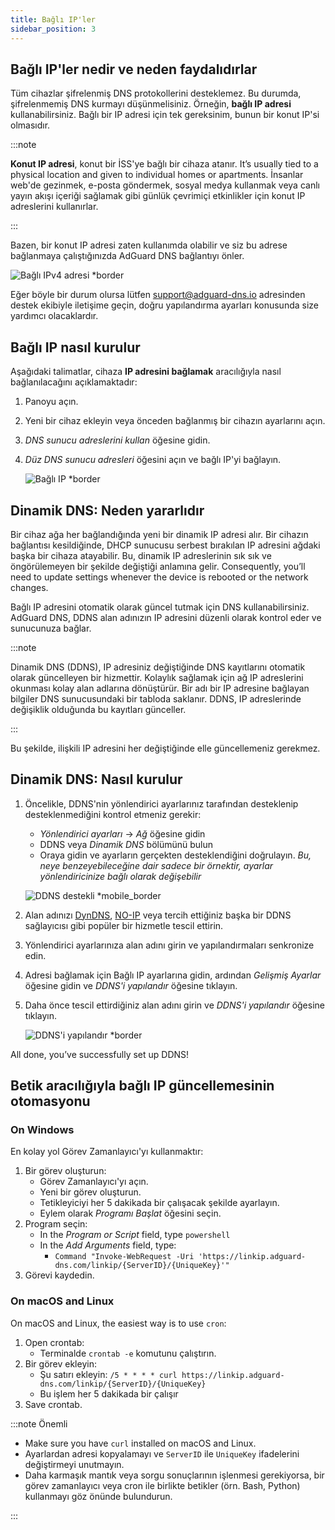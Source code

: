 ```yaml
---
title: Bağlı IP'ler
sidebar_position: 3
---
```


## Bağlı IP'ler nedir ve neden faydalıdırlar

Tüm cihazlar şifrelenmiş DNS protokollerini desteklemez. Bu durumda, şifrelenmemiş DNS kurmayı düşünmelisiniz. Örneğin, **bağlı IP adresi** kullanabilirsiniz. Bağlı bir IP adresi için tek gereksinim, bunun bir konut IP'si olmasıdır.

:::note

**Konut IP adresi**, konut bir İSS'ye bağlı bir cihaza atanır. It’s usually tied to a physical location and given to individual homes or apartments. İnsanlar web'de gezinmek, e-posta göndermek, sosyal medya kullanmak veya canlı yayın akışı içeriği sağlamak gibi günlük çevrimiçi etkinlikler için konut IP adreslerini kullanırlar.

:::

Bazen, bir konut IP adresi zaten kullanımda olabilir ve siz bu adrese bağlanmaya çalıştığınızda AdGuard DNS bağlantıyı önler.

![Bağlı IPv4 adresi \*border](https://cdn.adtidy.org/content/kb/dns/private/new_dns/connect/linked.png)

Eğer böyle bir durum olursa lütfen [support@adguard-dns.io](mailto:support@adguard-dns.io) adresinden destek ekibiyle iletişime geçin, doğru yapılandırma ayarları konusunda size yardımcı olacaklardır.

## Bağlı IP nasıl kurulur

Aşağıdaki talimatlar, cihaza **IP adresini bağlamak** aracılığıyla nasıl bağlanılacağını açıklamaktadır:

1. Panoyu açın.
2. Yeni bir cihaz ekleyin veya önceden bağlanmış bir cihazın ayarlarını açın.
3. _DNS sunucu adreslerini kullan_ öğesine gidin.
4. _Düz DNS sunucu adresleri_ öğesini açın ve bağlı IP'yi bağlayın.

   ![Bağlı IP \*border](https://cdn.adtidy.org/content/kb/dns/private/new_dns/connect/linked_step4.png)

## Dinamik DNS: Neden yararlıdır

Bir cihaz ağa her bağlandığında yeni bir dinamik IP adresi alır. Bir cihazın bağlantısı kesildiğinde, DHCP sunucusu serbest bırakılan IP adresini ağdaki başka bir cihaza atayabilir. Bu, dinamik IP adreslerinin sık sık ve öngörülemeyen bir şekilde değiştiği anlamına gelir. Consequently, you’ll need to update settings whenever the device is rebooted or the network changes.

Bağlı IP adresini otomatik olarak güncel tutmak için DNS kullanabilirsiniz. AdGuard DNS, DDNS alan adınızın IP adresini düzenli olarak kontrol eder ve sunucunuza bağlar.

:::note

Dinamik DNS (DDNS), IP adresiniz değiştiğinde DNS kayıtlarını otomatik olarak güncelleyen bir hizmettir. Kolaylık sağlamak için ağ IP adreslerini okunması kolay alan adlarına dönüştürür. Bir adı bir IP adresine bağlayan bilgiler DNS sunucusundaki bir tabloda saklanır. DDNS, IP adreslerinde değişiklik olduğunda bu kayıtları günceller.

:::

Bu şekilde, ilişkili IP adresini her değiştiğinde elle güncellemeniz gerekmez.

## Dinamik DNS: Nasıl kurulur

1. Öncelikle, DDNS'nin yönlendirici ayarlarınız tarafından desteklenip desteklenmediğini kontrol etmeniz gerekir:

   - _Yönlendirici ayarları_ → _Ağ_ öğesine gidin
   - DDNS veya _Dinamik DNS_ bölümünü bulun
   - Oraya gidin ve ayarların gerçekten desteklendiğini doğrulayın. _Bu, neye benzeyebileceğine dair sadece bir örnektir, ayarlar yönlendiricinize bağlı olarak değişebilir_

   ![DDNS destekli \*mobile_border](https://cdn.adtidy.org/content/kb/dns/private/new_dns/connect/dynamic_dns.png)

2. Alan adınızı [DynDNS](https://dyn.com/remote-access/), [NO-IP](https://www.noip.com/) veya tercih ettiğiniz başka bir DDNS sağlayıcısı gibi popüler bir hizmetle tescil ettirin.

3. Yönlendirici ayarlarınıza alan adını girin ve yapılandırmaları senkronize edin.

4. Adresi bağlamak için Bağlı IP ayarlarına gidin, ardından _Gelişmiş Ayarlar_ öğesine gidin ve _DDNS'i yapılandır_ öğesine tıklayın.

5. Daha önce tescil ettirdiğiniz alan adını girin ve _DDNS'i yapılandır_ öğesine tıklayın.

   ![DDNS'i yapılandır \*border](https://cdn.adtidy.org/content/kb/dns/private/new_dns/connect/dns_supported.png)

All done, you’ve successfully set up DDNS!

## Betik aracılığıyla bağlı IP güncellemesinin otomasyonu

### On Windows

En kolay yol Görev Zamanlayıcı'yı kullanmaktır:

1. Bir görev oluşturun:
   - Görev Zamanlayıcı'yı açın.
   - Yeni bir görev oluşturun.
   - Tetikleyiciyi her 5 dakikada bir çalışacak şekilde ayarlayın.
   - Eylem olarak _Programı Başlat_ öğesini seçin.
2. Program seçin:
   - In the _Program or Script_ field, type `powershell`
   - In the _Add Arguments_ field, type:
     - `Command "Invoke-WebRequest -Uri 'https://linkip.adguard-dns.com/linkip/{ServerID}/{UniqueKey}'"`
3. Görevi kaydedin.

### On macOS and Linux

On macOS and Linux, the easiest way is to use `cron`:

1. Open crontab:
   - Terminalde `crontab -e` komutunu çalıştırın.
2. Bir görev ekleyin:
   - Şu satırı ekleyin:
     `/5 * * * * curl https://linkip.adguard-dns.com/linkip/{ServerID}/{UniqueKey}`
   - Bu işlem her 5 dakikada bir çalışır
3. Save crontab.

:::note Önemli

- Make sure you have `curl` installed on macOS and Linux.
- Ayarlardan adresi kopyalamayı ve `ServerID` ile `UniqueKey` ifadelerini değiştirmeyi unutmayın.
- Daha karmaşık mantık veya sorgu sonuçlarının işlenmesi gerekiyorsa, bir görev zamanlayıcı veya cron ile birlikte betikler (örn. Bash, Python) kullanmayı göz önünde bulundurun.

:::
